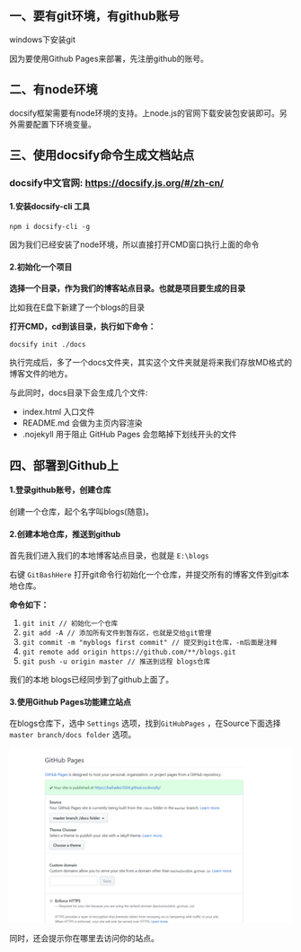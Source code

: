 ## 一、要有git环境，有github账号

windows下安装git

因为要使用Github Pages来部署，先注册github的账号。

## 二、有node环境

docsify框架需要有node环境的支持。上node.js的官网下载安装包安装即可。另外需要配置下环境变量。

## 三、使用docsify命令生成文档站点

### docsify中文官网: https://docsify.js.org/#/zh-cn/
#### 1.安装docsify-cli 工具

```
npm i docsify-cli -g
```

因为我们已经安装了node环境，所以直接打开CMD窗口执行上面的命令

#### 2.初始化一个项目

**选择一个目录，作为我们的博客站点目录。也就是项目要生成的目录**

比如我在E盘下新建了一个blogs的目录

 **打开CMD，cd到该目录，执行如下命令：**

```
docsify init ./docs
```

执行完成后，多了一个docs文件夹，其实这个文件夹就是将来我们存放MD格式的博客文件的地方。

与此同时，docs目录下会生成几个文件:

- index.html 入口文件
- README.md 会做为主页内容渲染
- .nojekyll 用于阻止 GitHub Pages 会忽略掉下划线开头的文件

## 四、部署到Github上

#### 1.登录github账号，创建仓库

创建一个仓库，起个名字叫blogs(随意)。

#### 2.创建本地仓库，推送到github

首先我们进入我们的本地博客站点目录，也就是 `E:\blogs`

右键 `GitBashHere` 打开git命令行初始化一个仓库，并提交所有的博客文件到git本地仓库。

**命令如下：**

1. `git init // 初始化一个仓库`
2. `git add -A // 添加所有文件到暂存区，也就是交给git管理`
3. `git commit -m "myblogs first commit" // 提交到git仓库，-m后面是注释`
4. `git remote add origin https://github.com/**/blogs.git`
5. `git push -u origin master // 推送到远程 blogs仓库`

我们的本地 blogs已经同步到了github上面了。

#### 3.使用Github Pages功能建立站点

在blogs仓库下，选中 `Settings` 选项，找到`GitHubPages` ，在Source下面选择 `master branch/docs folder` 选项。

![](./基于Github+docsify博客搭建/1586936232277.png)

同时，还会提示你在哪里去访问你的站点。
